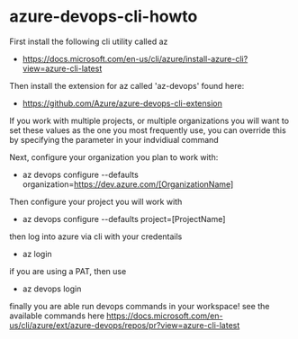 # azure-devops-cli-howto

First install the following cli utility called az
 * https://docs.microsoft.com/en-us/cli/azure/install-azure-cli?view=azure-cli-latest
 
Then install the extension for az called 'az-devops' found here:
 * https://github.com/Azure/azure-devops-cli-extension

If you work with multiple projects, or multiple organizations you will want to set these values as the one you most frequently use, you can override this by specifying the parameter in your indvidiual command

Next, configure your organization you plan to work with:
 * az devops configure --defaults organization=https://dev.azure.com/[OrganizationName]
 
Then configure your project you will work with
 * az devops configure --defaults project=[ProjectName]

then log into azure via cli with your credentails
 * az login
 
if you are using a PAT, then use
 * az devops login

finally you are able run devops commands in your workspace!
see the available commands here
https://docs.microsoft.com/en-us/cli/azure/ext/azure-devops/repos/pr?view=azure-cli-latest


